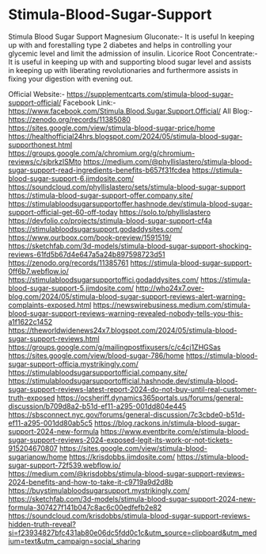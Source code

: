 # Stimula-Blood-Sugar-Support
Stimula Blood Sugar Support Magnesium Gluconate:- It is useful In keeping up with and forestalling type 2 diabetes and helps in controlling your glycemic level and limit the admission of insulin.
Licorice Root Concentrate:- It is useful in keeping up with and supporting blood sugar level and assists in keeping up with liberating revolutionaries and furthermore assists in fixing your digestion with evening out.



Official Website:- https://supplementcarts.com/stimula-blood-sugar-support-official/
Facebook Link:- https://www.facebook.com/Stimula.Blood.Sugar.Support.Official/
All Blog:-
https://zenodo.org/records/11385080
https://sites.google.com/view/stimula-blood-sugar-price/home
https://healthofficial24hrs.blogspot.com/2024/05/stimula-blood-sugar-supporthonest.html
https://groups.google.com/a/chromium.org/g/chromium-reviews/c/sjbrkzISMto
https://medium.com/@phyllislastero/stimula-blood-sugar-support-read-ingredients-benefits-b657f31fcdea
https://stimula-blood-sugar-support-6.jimdosite.com/
https://soundcloud.com/phyllislastero/sets/stimula-blood-sugar-support
https://stimula-blood-sugar-support-offer.company.site/
https://stimulabloodsugarsupportoffer.hashnode.dev/stimula-blood-sugar-support-official-get-60-off-today
https://solo.to/phyllislastero
https://devfolio.co/projects/stimula-blood-sugar-support-cf4a
https://stimulabloodsugarsupport.godaddysites.com/
https://www.ourboox.com/book-preview/1591519/
https://sketchfab.com/3d-models/stimula-blood-sugar-support-shocking-reviews-61fd5b67d4e647a5a24b897598723d51
https://zenodo.org/records/11385761
https://stimula-blood-sugar-support-0ff6b7.webflow.io/
https://stimulabloodsugarsupportoffici.godaddysites.com/
https://stimula-blood-sugar-support-5.jimdosite.com/
http://who24x7.over-blog.com/2024/05/stimula-blood-sugar-support-reviews-alert-warning-complaints-exposed.html
https://newswirebusiness.medium.com/stimula-blood-sugar-support-reviews-warning-revealed-nobody-tells-you-this-a1f1622c1452
https://theworldwidenews24x7.blogspot.com/2024/05/stimula-blood-sugar-support-reviews.html
https://groups.google.com/g/mailingpostfixusers/c/c4cj1ZHGSas
https://sites.google.com/view/blood-sugar-786/home
https://stimula-blood-sugar-support-officia.mystrikingly.com/
https://stimulabloodsugarsupportofficial.company.site/
https://stimulabloodsugarsupportofficial.hashnode.dev/stimula-blood-sugar-support-reviews-latest-report-2024-do-not-buy-until-real-customer-truth-exposed
https://ocsheriff.dynamics365portals.us/forums/general-discussion/b709d8a2-b51d-ef11-a295-001dd804e445
https://sbsconnect.nyc.gov/forums/general-discussion/7c3cbde0-b51d-ef11-a295-001dd80ab5c5
https://blog.rackons.in/stimula-blood-sugar-support-2024-new-formula
https://www.eventbrite.com/e/stimula-blood-sugar-support-reviews-2024-exposed-legit-its-work-or-not-tickets-915204670807
https://sites.google.com/view/stimula-blood-sugarianow/home
https://krisdobbs.jimdosite.com/
https://stimula-blood-sugar-support-72f539.webflow.io/
https://medium.com/@krisdobbs/stimula-blood-sugar-support-reviews-2024-benefits-and-how-to-take-it-c9719a9d2d8b
https://buystimulabloodsugarsupport.mystrikingly.com/
https://sketchfab.com/3d-models/stimula-blood-sugar-support-2024-new-formula-307427f141b047c8ac6c00edfefb2e82
https://soundcloud.com/krisdobbs/stimula-blood-sugar-support-reviews-hidden-truth-reveal?si=f23934827bfc431ab80e06dc5fdd0c1c&utm_source=clipboard&utm_medium=text&utm_campaign=social_sharing

